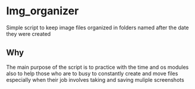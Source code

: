 # Img_organizer
Simple script to keep image files organized in folders named after the date they were created 


## Why 
The main purpose of the script is to practice with the time and os modules also to help those who are to busy to constantly create and move files especially when their job involves taking and saving muliple screenshots